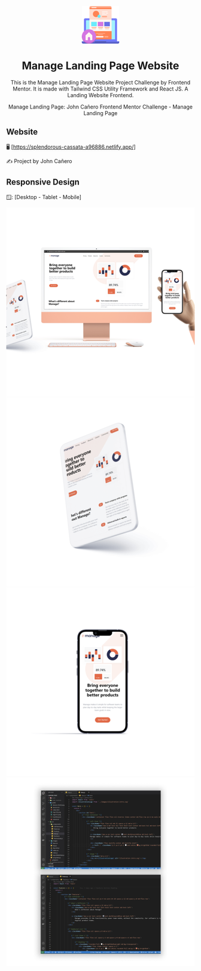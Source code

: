 <!-- markdownlint-configure-file {
  "MD013": {
    "code_blocks": false,
    "tables": false
  },
  "MD033": false,
  "MD041": false
} -->

<div align="center">
  <a href="https://splendorous-cassata-a96886.netlify.app/" target="_blank">
    <img alt="manage-landing-page" height="100" src="./src/images/responsive/landingPageLogo.png"/>
  </a>
</div>

<div align="center">

# Manage Landing Page Website

This is the Manage Landing Page Website Project Challenge by Frontend Mentor. It
is made with Tailwind CSS Utility Framework and React JS. A Landing Website Frontend. 

Manage Landing Page: John Cañero
Frontend Mentor Challenge - Manage Landing Page
</div>

## Website

🖥️ [https://splendorous-cassata-a96886.netlify.app/]

✍️ Project by John Cañero

## Responsive Design

🪟: [Desktop - Tablet - Mobile]

![Desktop View - React Website](./src/images/responsive/desktopView.jpg)
![Tablet View - React Website](./src/images/responsive/tabletView.jpg)
![Mobile View - React Website](./src/images/responsive/mobileView.jpg)
![Code View - React Website](./src/images/responsive/codeView.jpg)
